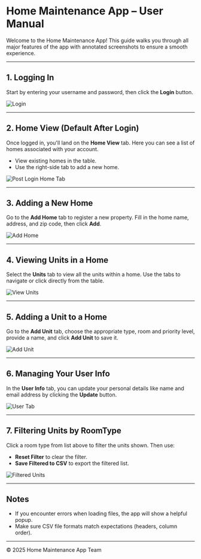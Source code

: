 
# Home Maintenance App – User Manual

Welcome to the Home Maintenance App! This guide walks you through all major features of the app with annotated screenshots to ensure a smooth experience.

---

## 1. Logging In

Start by entering your username and password, then click the **Login** button.

![Login](../Manual/imgs/LoginPage_Annotated.png)

---

## 2. Home View (Default After Login)

Once logged in, you'll land on the **Home View** tab. Here you can see a list of homes associated with your account.

- View existing homes in the table.
- Use the right-side tab to add a new home.

![Post Login Home Tab](../Manual/imgs/PostLoginHomeTab_Annotated.png)

---

## 3. Adding a New Home

Go to the **Add Home** tab to register a new property. Fill in the home name, address, and zip code, then click **Add**.

![Add Home](../Manual/imgs/HomeAddTab_Annotated.png)

---

## 4. Viewing Units in a Home

Select the **Units** tab to view all the units within a home. Use the tabs to navigate or click directly from the table.

![View Units](../Manual/imgs/UnitsTab_Annotated.png)

---

## 5. Adding a Unit to a Home

Go to the **Add Unit** tab, choose the appropriate type, room and priority level, provide a name, and click **Add Unit** to save it.

![Add Unit](../Manual/imgs/UnitsAddTab_Annotated.png)

---

## 6. Managing Your User Info

In the **User Info** tab, you can update your personal details like name and email address by clicking the **Update** button.

![User Tab](../Manual/imgs/UserTab_Annotated.png)

---

## 7. Filtering Units by RoomType

Click a room type from list above to filter the units shown. Then use:

- **Reset Filter** to clear the filter.
- **Save Filtered to CSV** to export the filtered list.

![Filtered Units](../Manual/imgs/FilteredUnitsTab_Annotated.png)

---

## Notes

- If you encounter errors when loading files, the app will show a helpful popup.
- Make sure CSV file formats match expectations (headers, column order).

---

© 2025 Home Maintenance App Team
